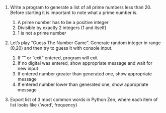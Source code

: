 1. Write a program to generate a list of all prime numbers less than 20.
  Before starting it is important to note what a prime number is.
    1. A prime number has to be a positive integer
    1. Divisible by exactly 2 integers (1 and itself)
    1. 1 is not a prime number


2. Let’s play “Guess The Number Game”.
  Generate random integer in range (0,20) and then try to guess it with console input.
    1. If “” or “exit” entered, program will exit
    2. If no digital was entered, show appropriate message and wait for new input
    3. If entered number greater than generated one, show appropriate message
    4. If entered number lower than generated one, show appropriate message


3. Export list of 3 most common words in Python Zen,
 where each item of list looks like (‘word’, frequency)
